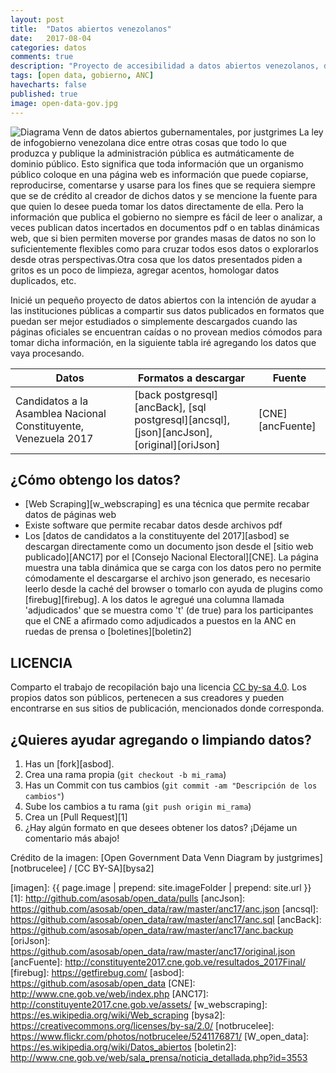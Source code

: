 ```yaml
---
layout: post
title:  "Datos abiertos venezolanos"
date:   2017-08-04 
categories: datos
comments: true
description: "Proyecto de accesibilidad a datos abiertos venezolanos, descárgalos aquí y/o pide el formato que más te interese"
tags: [open data, gobierno, ANC]
havecharts: false
published: true
image: open-data-gov.jpg
---
```


<img class="ri" alt="Diagrama Venn de datos abiertos gubernamentales, por justgrimes" src="{{ page.image | prepend: site.imageFolder | prepend: site.url }}"> La ley de infogobierno venezolana dice entre otras cosas que todo lo que produzca y publique la administración pública es autmáticamente de dominio público. Esto significa que toda información que un organismo público coloque en una página web es información que puede copiarse, reproducirse, comentarse y usarse para los fines que se requiera siempre que se de crédito al creador de dichos datos y se mencione la fuente para que quien lo desee pueda tomar los datos directamente de ella. Pero la información que publica el gobierno no siempre es fácil de leer o analizar, a veces publican datos incertados en documentos pdf o en tablas dinámicas web, que si bien permiten moverse por grandes masas de datos no son lo suficientemente flexibles como para cruzar todos esos datos o explorarlos desde otras perspectivas.Otra cosa que los datos presentados piden a gritos es un poco de limpieza, agregar acentos, homologar datos duplicados, etc.

Inicié un pequeño proyecto de datos abiertos con la intención de ayudar a las instituciones públicas a compartir sus datos publicados en formatos que puedan ser mejor estudiados o simplemente descargados cuando las páginas oficiales se encuentran caídas o no provean medios cómodos para tomar dicha información, en la siguiente tabla iré agregando los datos que vaya procesando.

Datos | Formatos a descargar | Fuente 
------------ | ------------- | -------------
Candidatos a la Asamblea Nacional Constituyente, Venezuela 2017 | [back postgresql][ancBack], [sql postgresql][ancsql], [json][ancJson], [original][oriJson] | [CNE][ancFuente]


¿Cómo obtengo los datos?
------------
- [Web Scraping][w_webscraping] es una técnica que permite recabar datos de páginas web
- Existe software que permite recabar datos desde archivos pdf
- Los [datos de candidatos a la constituyente del 2017][asbod] se descargan directamente como un documento json desde el [sitio web publicado][ANC17] por el [Consejo Nacional Electoral][CNE]. La página muestra una tabla dinámica que se carga con los datos pero no permite cómodamente el descargarse el archivo json generado, es necesario leerlo desde la caché del browser o tomarlo con ayuda de plugins como [firebug][firebug]. A los datos le agregué una columna llamada 'adjudicados' que se muestra como 't' (de true) para los participantes que el CNE a afirmado como adjudicados a puestos en la ANC en ruedas de prensa o [boletines][boletin2]


LICENCIA
------------
Comparto el trabajo de recopilación bajo una licencia [CC by-sa 4.0](https://creativecommons.org/licenses/by-sa/4.0/). Los propios datos son públicos, pertenecen a sus creadores y pueden encontrarse en sus sitios de publicación, mencionados donde corresponda.


¿Quieres ayudar agregando o limpiando datos? 
------------
1. Has un [fork][asbod].
2. Crea una rama propia (`git checkout -b mi_rama`)
3. Has un Commit con tus cambios (`git commit -am "Descripción de los cambios"`)
4. Sube los cambios a tu rama (`git push origin mi_rama`)
5. Crea un [Pull Request][1]
6. ¿Hay algún formato en que desees obtener los datos? ¡Déjame un comentario más abajo!

Crédito de la imagen: [Open Government Data Venn Diagram by justgrimes][notbrucelee] / [CC BY-SA][bysa2]

[imagen]: {{ page.image | prepend: site.imageFolder | prepend: site.url }}
[1]: http://github.com/asosab/open_data/pulls
[ancJson]: https://github.com/asosab/open_data/raw/master/anc17/anc.json
[ancsql]: https://github.com/asosab/open_data/raw/master/anc17/anc.sql
[ancBack]: https://github.com/asosab/open_data/raw/master/anc17/anc.backup
[oriJson]: https://github.com/asosab/open_data/raw/master/anc17/original.json
[ancFuente]: http://constituyente2017.cne.gob.ve/resultados_2017Final/
[firebug]: https://getfirebug.com/
[asbod]: https://github.com/asosab/open_data
[CNE]: http://www.cne.gob.ve/web/index.php
[ANC17]: http://constituyente2017.cne.gob.ve/assets/
[w_webscraping]: https://es.wikipedia.org/wiki/Web_scraping
[bysa2]: https://creativecommons.org/licenses/by-sa/2.0/
[notbrucelee]: https://www.flickr.com/photos/notbrucelee/5241176871/
[W_open_data]: https://es.wikipedia.org/wiki/Datos_abiertos
[boletin2]: http://www.cne.gob.ve/web/sala_prensa/noticia_detallada.php?id=3553
